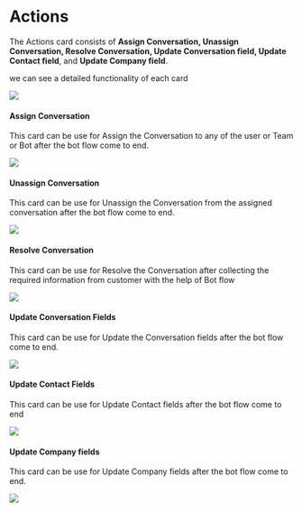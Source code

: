 # Actions

The Actions card consists of **Assign Conversation, Unassign Conversation, Resolve Conversation, Update Conversation field, Update Contact field**, and **Update Company field**.

we can see a detailed functionality of each card



![](<../../../.gitbook/assets/image (106).png>)



#### **Assign Conversation**

This card can be use for Assign the Conversation to any of the user or Team or Bot after the bot flow come to end.



![](<../../../.gitbook/assets/image (118).png>)



#### Unassign Conversation

This card can be use for Unassign the Conversation from the assigned conversation after the bot flow come to end.



![](<../../../.gitbook/assets/image (60).png>)



#### Resolve Conversation

This card can be use for Resolve the Conversation after collecting the required information from customer with the help of Bot flow



![](<../../../.gitbook/assets/image (44).png>)

#### Update **Conversation Fields**

This card can be use for Update the Conversation fields after the bot flow come to end.



![](<../../../.gitbook/assets/image (101).png>)

#### **Update Contact Fields**

This card can be use for Update Contact fields after the bot flow come to end

![](<../../../.gitbook/assets/image (114).png>)

#### Update Company fields

This card can be use for Update Company fields after the bot flow come to end.

![](<../../../.gitbook/assets/image (48).png>)



